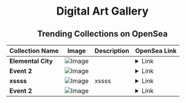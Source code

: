 <div align="center">

# Digital Art Gallery

## Trending Collections on OpenSea

| Collection Name                       | Image                                                                                     | Description                       | OpenSea Link                                                                                          |
|---------------------------------------|-------------------------------------------------------------------------------------------|-----------------------------------|--------------------------------------------------------------------------------------------------------|
| **Elemental City** | ![Image](https://i.seadn.io/s/raw/files/b4077fa78dbb51a98890bfc0ff84ecfe.png?w=500&auto=format?w=200&auto=format) |  | <details><summary>Link</summary>[Elemental City](https://opensea.io/collection/elemental-city)</details> |
| **Event 2** | ![Image](https://i.seadn.io/s/raw/files/20ac66a2146d22b8084ced167cd3cd5a.jpg?w=500&auto=format?w=200&auto=format) |  | <details><summary>Link</summary>[Event 2](https://opensea.io/collection/event-2-23236)</details> |
| **xssss** | ![Image](https://i.seadn.io/s/raw/files/f43bd89e3346f9bc53ab206747e532be.jpg?w=500&auto=format?w=200&auto=format) | xssss | <details><summary>Link</summary>[xssss](https://opensea.io/collection/xssss)</details> |
| **Event 2** | ![Image](https://i.seadn.io/s/raw/files/20ac66a2146d22b8084ced167cd3cd5a.jpg?w=500&auto=format?w=200&auto=format) |  | <details><summary>Link</summary>[Event 2](https://opensea.io/collection/event-2-23235)</details> |

</div>